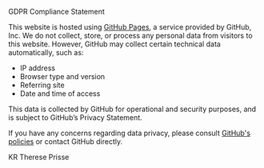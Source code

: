 GDPR Compliance Statement

This website is hosted using [GitHub Pages](https://pages.github.com/), a service provided by GitHub, Inc.
We do not collect, store, or process any personal data from visitors to this website.
However, GitHub may collect certain technical data automatically, such as:

 - IP address
 - Browser type and version
 - Referring site
 - Date and time of access

This data is collected by GitHub for operational and security purposes, and is subject to GitHub’s Privacy Statement.

If you have any concerns regarding data privacy, please consult [GitHub's policies](https://docs.github.com/en/site-policy/privacy-policies/github-general-privacy-statement) or contact GitHub directly.

KR Therese Prisse
